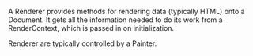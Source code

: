 A Renderer provides methods for rendering data (typically HTML) onto a Document. It gets all the information needed to do its work from a RenderContext, which is passed in on initialization.

Renderer are typically controlled by a Painter.